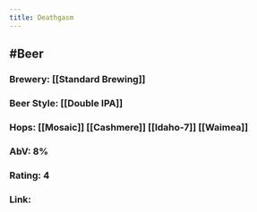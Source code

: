 ```yaml
---
title: Deathgasm
---
```


## #Beer
### Brewery: [[Standard Brewing]]

### Beer Style: [[Double IPA]]

### Hops: [[Mosaic]] [[Cashmere]] [[Idaho-7]] [[Waimea]]

### AbV: 8%

### Rating: 4

### Link: 
